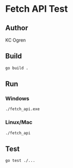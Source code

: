 # Fetch API Test

## Author

KC Ogren

## Build

```bash
go build .
```

## Run

### Windows

```bash
./fetch_api.exe 
```

### Linux/Mac

```bash
./fetch_api
```

## Test

```bash
go test ./...
```
